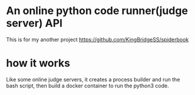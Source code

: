 # An online python code runner(judge server) API
This is for my another project https://github.com/KingBridgeSS/spiderbook
# how it works
Like some online judge servers, it creates a process builder and run the bash script, then build a docker container to run the python3 code.
